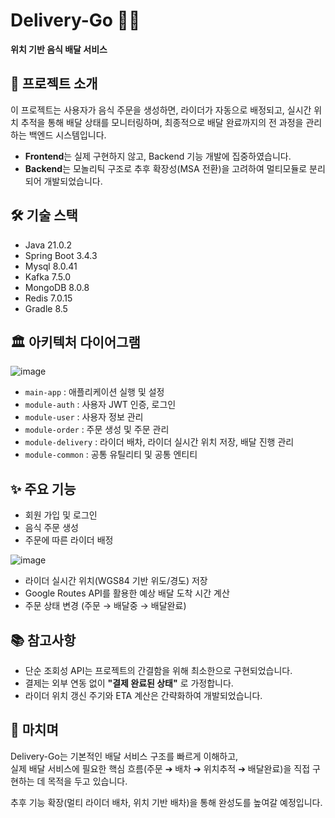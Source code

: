 # Delivery-Go 🍔🚴
**위치 기반 음식 배달 서비스**

## 📝 프로젝트 소개
이 프로젝트는 사용자가 음식 주문을 생성하면, 라이더가 자동으로 배정되고, 실시간 위치 추적을 통해 배달 상태를 모니터링하며, 최종적으로 배달 완료까지의 전 과정을 관리하는 백엔드 시스템입니다. 

- **Frontend**는 실제 구현하지 않고, Backend 기능 개발에 집중하였습니다.
- **Backend**는 모놀리틱 구조로 추후 확장성(MSA 전환)을 고려하여 멀티모듈로 분리되어 개발되었습니다.

## 🛠️ 기술 스택
- Java 21.0.2
- Spring Boot 3.4.3
- Mysql 8.0.41
- Kafka 7.5.0
- MongoDB 8.0.8
- Redis 7.0.15
- Gradle 8.5


## 🏛️ 아키텍처 다이어그램
![image](https://github.com/user-attachments/assets/d3e637ce-aee6-49de-b8e1-df33d9042874)

- `main-app` : 애플리케이션 실행 및 설정
- `module-auth` : 사용자 JWT 인증, 로그인
- `module-user` : 사용자 정보 관리
- `module-order` : 주문 생성 및 주문 관리
- `module-delivery` : 라이더 배차, 라이더 실시간 위치 저장, 배달 진행 관리
- `module-common` : 공통 유틸리티 및 공통 엔티티


## ✨ 주요 기능
- 회원 가입 및 로그인
- 음식 주문 생성
- 주문에 따른 라이더 배정
  
![image](https://github.com/user-attachments/assets/afea842f-b43a-4591-a6fe-aaad76f6b1fe)

- 라이더 실시간 위치(WGS84 기반 위도/경도) 저장
- Google Routes API를 활용한 예상 배달 도착 시간 계산
- 주문 상태 변경 (주문 → 배달중 → 배달완료)

## 📚 참고사항
- 단순 조회성 API는 프로젝트의 간결함을 위해 최소한으로 구현되었습니다.
- 결제는 외부 연동 없이 **"결제 완료된 상태"** 로 가정합니다.
- 라이더 위치 갱신 주기와 ETA 계산은 간략화하여 개발되었습니다.

## 📌 마치며
Delivery-Go는 기본적인 배달 서비스 구조를 빠르게 이해하고,  
실제 배달 서비스에 필요한 핵심 흐름(주문 ➔ 배차 ➔ 위치추적 ➔ 배달완료)을 직접 구현하는 데 목적을 두고 있습니다.

추후 기능 확장(멀티 라이더 배차, 위치 기반 배차)을 통해 완성도를 높여갈 예정입니다.
